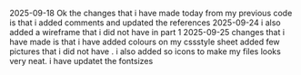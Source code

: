 2025-09-18 Ok the changes that i have made today from my previous code is that i added comments and updated the references 
2025-09-24 i also added a wireframe that i did not have in part 1
2025-09-25 changes that i have made is that i have added colours on my cssstyle sheet added few pictures that i did not have . i also added so icons to make my files looks very neat. i have updatet the fontsizes

